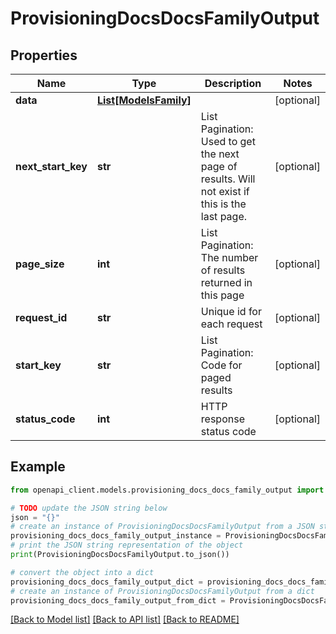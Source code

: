 # ProvisioningDocsDocsFamilyOutput


## Properties

Name | Type | Description | Notes
------------ | ------------- | ------------- | -------------
**data** | [**List[ModelsFamily]**](ModelsFamily.md) |  | [optional] 
**next_start_key** | **str** | List Pagination: Used to get the next page of results. Will not exist if this is the last page. | [optional] 
**page_size** | **int** | List Pagination: The number of results returned in this page | [optional] 
**request_id** | **str** | Unique id for each request | [optional] 
**start_key** | **str** | List Pagination: Code for paged results | [optional] 
**status_code** | **int** | HTTP response status code | [optional] 

## Example

```python
from openapi_client.models.provisioning_docs_docs_family_output import ProvisioningDocsDocsFamilyOutput

# TODO update the JSON string below
json = "{}"
# create an instance of ProvisioningDocsDocsFamilyOutput from a JSON string
provisioning_docs_docs_family_output_instance = ProvisioningDocsDocsFamilyOutput.from_json(json)
# print the JSON string representation of the object
print(ProvisioningDocsDocsFamilyOutput.to_json())

# convert the object into a dict
provisioning_docs_docs_family_output_dict = provisioning_docs_docs_family_output_instance.to_dict()
# create an instance of ProvisioningDocsDocsFamilyOutput from a dict
provisioning_docs_docs_family_output_from_dict = ProvisioningDocsDocsFamilyOutput.from_dict(provisioning_docs_docs_family_output_dict)
```
[[Back to Model list]](../README.md#documentation-for-models) [[Back to API list]](../README.md#documentation-for-api-endpoints) [[Back to README]](../README.md)


